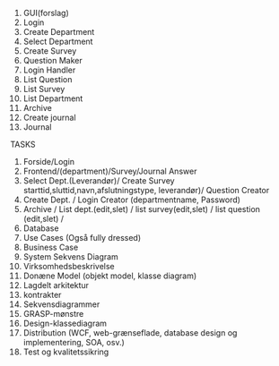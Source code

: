   1. GUI(forslag)
  1. Login
  1. Create  Department
  1. Select Department
  1. Create Survey
  1. Question Maker
  1. Login Handler
  1. List Question
  1. List Survey
  1. List Department
  1. Archive
  1. Create journal
  1. Journal


TASKS



  1. Forside/Login
  1. Frontend/(department)/Survey/Journal Answer
  1. Select Dept.(Leverandør)/ Create Survey starttid,sluttid,navn,afslutningstype, leverandør)/ Question Creator
  1. Create Dept. / Login Creator (departmentname, Password)
  1. Archive / List dept.(edit,slet) / list survey(edit,slet) / list question (edit,slet) /
  1. Database
  1. Use Cases (Også fully dressed)
  1. Business Case
  1. System Sekvens Diagram
  1. Virksomhedsbeskrivelse
  1. Donæne Model (objekt model, klasse diagram)
  1. Lagdelt arkitektur
  1. kontrakter
  1. Sekvensdiagrammer
  1. GRASP-mønstre
  1. Design-klassediagram
  1. Distribution (WCF, web-grænseflade, database design og implementering, SOA, osv.)
  1. Test og kvalitetssikring
